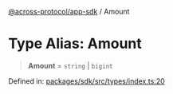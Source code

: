 [@across-protocol/app-sdk](../README.md) / Amount

# Type Alias: Amount

> **Amount** = `string` \| `bigint`

Defined in: [packages/sdk/src/types/index.ts:20](https://github.com/across-protocol/toolkit/blob/6b29eb5487c0ac0b498f1f420b1793303bd8b70a/packages/sdk/src/types/index.ts#L20)
